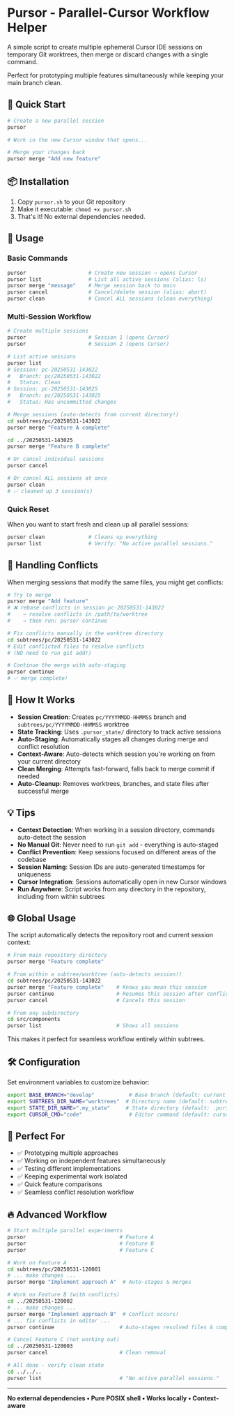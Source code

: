 # Pursor - Parallel-Cursor Workflow Helper

A simple script to create multiple ephemeral Cursor IDE sessions on temporary Git worktrees, then merge or discard changes with a single command.

Perfect for prototyping multiple features simultaneously while keeping your main branch clean.

## 🚀 Quick Start

```bash
# Create a new parallel session
pursor

# Work in the new Cursor window that opens...

# Merge your changes back
pursor merge "Add new feature"
```

## 📦 Installation

1. Copy `pursor.sh` to your Git repository
2. Make it executable: `chmod +x pursor.sh`
3. That's it! No external dependencies needed.

## 🎯 Usage

### Basic Commands

```bash
pursor                    # Create new session → opens Cursor
pursor list               # List all active sessions (alias: ls)
pursor merge "message"    # Merge session back to main
pursor cancel             # Cancel/delete session (alias: abort)
pursor clean              # Cancel ALL sessions (clean everything)
```

### Multi-Session Workflow

```bash
# Create multiple sessions
pursor                    # Session 1 (opens Cursor)
pursor                    # Session 2 (opens Cursor) 

# List active sessions
pursor list
# Session: pc-20250531-143022
#   Branch: pc/20250531-143022
#   Status: Clean
# Session: pc-20250531-143025  
#   Branch: pc/20250531-143025
#   Status: Has uncommitted changes

# Merge sessions (auto-detects from current directory!)
cd subtrees/pc/20250531-143022
pursor merge "Feature A complete"

cd ../20250531-143025
pursor merge "Feature B complete"

# Or cancel individual sessions
pursor cancel

# Or cancel ALL sessions at once
pursor clean
# ✅ cleaned up 3 session(s)
```

### Quick Reset

When you want to start fresh and clean up all parallel sessions:

```bash
pursor clean              # Cleans up everything
pursor list               # Verify: "No active parallel sessions."
```

## 🔧 Handling Conflicts

When merging sessions that modify the same files, you might get conflicts:

```bash
# Try to merge
pursor merge "Add feature"
# ❌ rebase conflicts in session pc-20250531-143022
#    → resolve conflicts in /path/to/worktree
#    → then run: pursor continue

# Fix conflicts manually in the worktree directory
cd subtrees/pc/20250531-143022
# Edit conflicted files to resolve conflicts
# (NO need to run git add!)

# Continue the merge with auto-staging
pursor continue
# ✅ merge complete!
```

## 📂 How It Works

- **Session Creation**: Creates `pc/YYYYMMDD-HHMMSS` branch and `subtrees/pc/YYYYMMDD-HHMMSS` worktree
- **State Tracking**: Uses `.pursor_state/` directory to track active sessions
- **Auto-Staging**: Automatically stages all changes during merge and conflict resolution
- **Context-Aware**: Auto-detects which session you're working on from your current directory
- **Clean Merging**: Attempts fast-forward, falls back to merge commit if needed
- **Auto-Cleanup**: Removes worktrees, branches, and state files after successful merge

## 💡 Tips

- **Context Detection**: When working in a session directory, commands auto-detect the session
- **No Manual Git**: Never need to run `git add` - everything is auto-staged
- **Conflict Prevention**: Keep sessions focused on different areas of the codebase
- **Session Naming**: Session IDs are auto-generated timestamps for uniqueness
- **Cursor Integration**: Sessions automatically open in new Cursor windows
- **Run Anywhere**: Script works from any directory in the repository, including from within subtrees

## 🌐 Global Usage

The script automatically detects the repository root and current session context:

```bash
# From main repository directory
pursor merge "Feature complete"

# From within a subtree/worktree (auto-detects session!)
cd subtrees/pc/20250531-143022
pursor merge "Feature complete"    # Knows you mean this session
pursor continue                    # Resumes this session after conflicts
pursor cancel                      # Cancels this session

# From any subdirectory
cd src/components
pursor list                        # Shows all sessions
```

This makes it perfect for seamless workflow entirely within subtrees.

## 🛠 Configuration

Set environment variables to customize behavior:

```bash
export BASE_BRANCH="develop"           # Base branch (default: current branch)
export SUBTREES_DIR_NAME="worktrees"  # Directory name (default: subtrees)
export STATE_DIR_NAME=".my_state"     # State directory (default: .pursor_state)
export CURSOR_CMD="code"               # Editor command (default: cursor)
```

## 🎯 Perfect For

- ✅ Prototyping multiple approaches
- ✅ Working on independent features simultaneously  
- ✅ Testing different implementations
- ✅ Keeping experimental work isolated
- ✅ Quick feature comparisons
- ✅ Seamless conflict resolution workflow

## 🔥 Advanced Workflow

```bash
# Start multiple parallel experiments
pursor                              # Feature A
pursor                              # Feature B  
pursor                              # Feature C

# Work on Feature A
cd subtrees/pc/20250531-120001
# ... make changes ...
pursor merge "Implement approach A"  # Auto-stages & merges

# Work on Feature B (with conflicts)
cd ../20250531-120002
# ... make changes ...
pursor merge "Implement approach B"  # Conflict occurs!
# ... fix conflicts in editor ...
pursor continue                     # Auto-stages resolved files & completes

# Cancel Feature C (not working out)
cd ../20250531-120003
pursor cancel                       # Clean removal

# All done - verify clean state
cd ../../..
pursor list                         # "No active parallel sessions."
```

---

**No external dependencies • Pure POSIX shell • Works locally • Context-aware** 